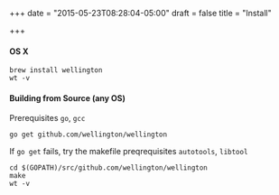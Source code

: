 +++
date = "2015-05-23T08:28:04-05:00"
draft = false
title = "Install"

+++

#### OS X

    brew install wellington
    wt -v


#### Building from Source (any OS)

Prerequisites `go`, `gcc`

    go get github.com/wellington/wellington

If `go get` fails, try the makefile preqrequisites `autotools`, `libtool`

    cd $(GOPATH)/src/github.com/wellington/wellington
    make
    wt -v

